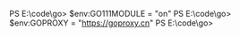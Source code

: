 PS E:\code\go> $env:GO111MODULE = "on"
PS E:\code\go> $env:GOPROXY = "https://goproxy.cn"
PS E:\code\go> 
